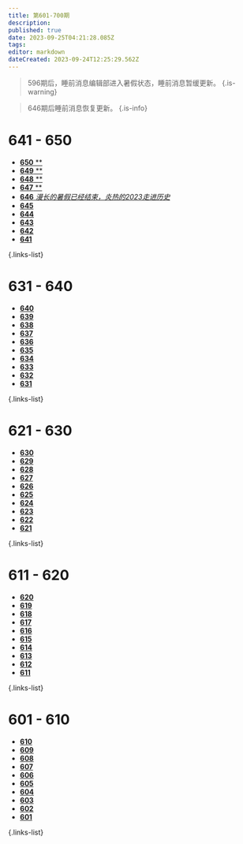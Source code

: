 ```yaml
---
title: 第601-700期
description: 
published: true
date: 2023-09-25T04:21:28.085Z
tags: 
editor: markdown
dateCreated: 2023-09-24T12:25:29.562Z
---
```


> 596期后，睡前消息编辑部进入暑假状态，睡前消息暂缓更新。
{.is-warning}

> 646期后睡前消息恢复更新。
{.is-info}

<!--

# 691 - 700

- [**700** **](./601-700/700.md)
- [**699** **](./601-700/699.md)
- [**698** **](./601-700/698.md)
- [**697** **](./601-700/697.md)
- [**696** **](./601-700/696.md)
- [**695** **](./601-700/695.md)
- [**694** **](./601-700/694.md)
- [**693** **](./601-700/693.md)
- [**692** **](./601-700/692.md)
- [**691** **](./601-700/691.md)

{.links-list}

# 681 - 690

- [**690** **](./601-700/690.md)
- [**689** **](./601-700/689.md)
- [**688** **](./601-700/688.md)
- [**687** **](./601-700/687.md)
- [**686** **](./601-700/686.md)
- [**685** **](./601-700/685.md)
- [**684** **](./601-700/684.md)
- [**683** **](./601-700/683.md)
- [**682** **](./601-700/682.md)
- [**681** **](./601-700/681.md)

{.links-list}

# 671 - 680

- [**680** **](./601-700/680.md)
- [**679** **](./601-700/679.md)
- [**678** **](./601-700/678.md)
- [**677** **](./601-700/677.md)
- [**676** **](./601-700/676.md)
- [**675** **](./601-700/675.md)
- [**674** **](./601-700/674.md)
- [**673** **](./601-700/673.md)
- [**672** **](./601-700/672.md)
- [**671** **](./601-700/671.md)

{.links-list}

# 661 - 670

- [**670** **](./601-700/670.md)
- [**669** **](./601-700/669.md)
- [**668** **](./601-700/668.md)
- [**667** **](./601-700/667.md)
- [**666** **](./601-700/666.md)
- [**665** **](./601-700/665.md)
- [**664** **](./601-700/664.md)
- [**663** **](./601-700/663.md)
- [**662** **](./601-700/662.md)
- [**661** **](./601-700/661.md)

{.links-list}

# 651 - 660

- [**660** **](./601-700/660.md)
- [**659** **](./601-700/659.md)
- [**658** **](./601-700/658.md)
- [**657** **](./601-700/657.md)
- [**656** **](./601-700/656.md)
- [**655** **](./601-700/655.md)
- [**654** **](./601-700/654.md)
- [**653** **](./601-700/653.md)
- [**652** **](./601-700/652.md)
- [**651** **](./601-700/651.md)

{.links-list}

-->

# 641 - 650 

- [**650** **](./601-700/650.md)
- [**649** **](./601-700/649.md)
- [**648** **](./601-700/648.md)
- [**647** **](./601-700/647.md)
- [**646** *漫长的暑假已经结束，炎热的2023走进历史*](./601-700/646.md)
- [**645** ](./601-700/645.md)
- [**644** ](./601-700/644.md)
- [**643** ](./601-700/643.md)
- [**642** ](./601-700/642.md)
- [**641** ](./601-700/641.md)

{.links-list}

# 631 - 640

- [**640** ](./601-700/640.md)
- [**639** ](./601-700/639.md)
- [**638** ](./601-700/638.md)
- [**637** ](./601-700/637.md)
- [**636** ](./601-700/636.md)
- [**635** ](./601-700/635.md)
- [**634** ](./601-700/634.md)
- [**633** ](./601-700/633.md)
- [**632** ](./601-700/632.md)
- [**631** ](./601-700/631.md)

{.links-list}

# 621 - 630

- [**630** ](./601-700/630.md)
- [**629** ](./601-700/629.md)
- [**628** ](./601-700/628.md)
- [**627** ](./601-700/627.md)
- [**626** ](./601-700/626.md)
- [**625** ](./601-700/625.md)
- [**624** ](./601-700/624.md)
- [**623** ](./601-700/623.md)
- [**622** ](./601-700/622.md)
- [**621** ](./601-700/621.md)

{.links-list}

# 611 - 620

- [**620** ](./601-700/620.md)
- [**619** ](./601-700/619.md)
- [**618** ](./601-700/618.md)
- [**617** ](./601-700/617.md)
- [**616** ](./601-700/616.md)
- [**615** ](./601-700/615.md)
- [**614** ](./601-700/614.md)
- [**613** ](./601-700/613.md)
- [**612** ](./601-700/612.md)
- [**611** ](./601-700/611.md)

{.links-list}

# 601 - 610

- [**610** ](./601-700/610.md)
- [**609** ](./601-700/609.md)
- [**608** ](./601-700/608.md)
- [**607** ](./601-700/607.md)
- [**606** ](./601-700/606.md)
- [**605** ](./601-700/605.md)
- [**604** ](./601-700/604.md)
- [**603** ](./601-700/603.md)
- [**602** ](./601-700/602.md)
- [**601** ](./601-700/601.md)

{.links-list}
